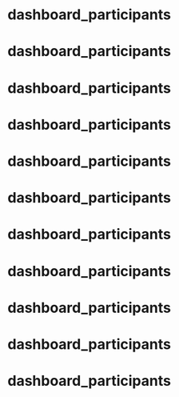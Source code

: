 # dashboard_participants
# dashboard_participants
# dashboard_participants
# dashboard_participants
# dashboard_participants
# dashboard_participants
# dashboard_participants
# dashboard_participants
# dashboard_participants
# dashboard_participants
# dashboard_participants
